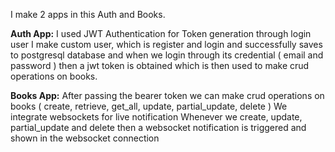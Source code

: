 I make 2 apps in this Auth and Books.

**Auth App:**
I used JWT Authentication for Token generation through login user
I make custom user, which is register and login and successfully saves to postgresql database and when we login through its credential ( email and password ) then a jwt token is obtained which is then used to make crud operations on books.

**Books App:**
After passing the  bearer token we can make crud operations on books ( create, retrieve, get_all, update, partial_update, delete ) 
We integrate websockets for live notification
Whenever we create, update, partial_update and delete then a websocket notification is triggered and shown in the websocket connection
